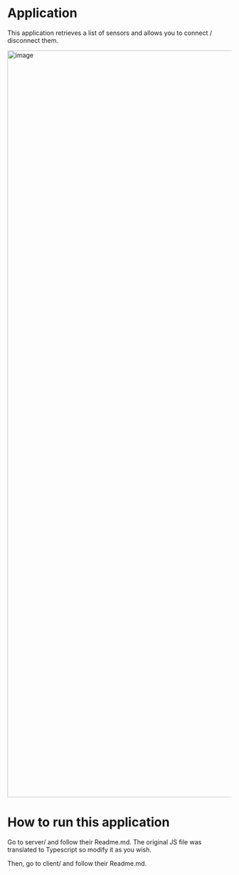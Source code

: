 # Application

This application retrieves a list of sensors and allows you to connect / disconnect them.

<img width="1677" alt="image" src="https://github.com/effortlesscoding/react-home-task/assets/12044294/b0db3da1-0d06-4965-8bb7-ffa9f7232255">

# How to run this application

Go to server/ and follow their Readme.md. The original JS file was translated to Typescript so modify it as you wish.

Then, go to client/ and follow their Readme.md. 


